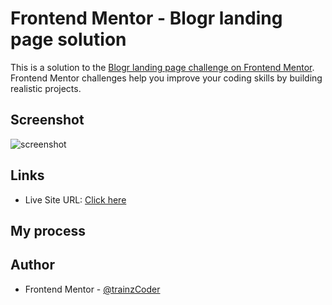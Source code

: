 # Frontend Mentor - Blogr landing page solution

This is a solution to the [Blogr landing page challenge on Frontend Mentor](https://www.frontendmentor.io/challenges/blogr-landing-page-EX2RLAApP). Frontend Mentor challenges help you improve your coding skills by building realistic projects.

## Screenshot

![screenshot](assets/images/desktop-preview.jpg)

## Links

- Live Site URL: [Click here](https://blogr-landing-page-trz.netlify.app)

## My process

## Author

- Frontend Mentor - [@trainzCoder](https://www.frontendmentor.io/profile/trainzCoder)
